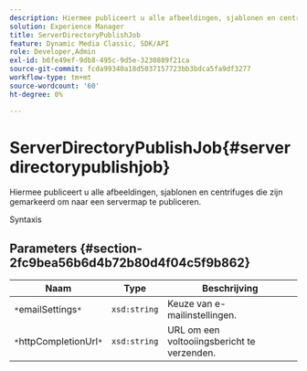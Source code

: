 ```yaml
---
description: Hiermee publiceert u alle afbeeldingen, sjablonen en centrifuges die zijn gemarkeerd om naar een servermap te publiceren.
solution: Experience Manager
title: ServerDirectoryPublishJob
feature: Dynamic Media Classic, SDK/API
role: Developer,Admin
exl-id: b6fe49ef-9db8-495c-9d5e-3230889f21ca
source-git-commit: fcda99340a18d5037157723bb3bdca5fa9df3277
workflow-type: tm+mt
source-wordcount: '60'
ht-degree: 0%

---
```


# ServerDirectoryPublishJob{#serverdirectorypublishjob}

Hiermee publiceert u alle afbeeldingen, sjablonen en centrifuges die zijn gemarkeerd om naar een servermap te publiceren.

Syntaxis

## Parameters {#section-2fc9bea56b6d4b72b80d4f04c5f9b862}

| Naam | Type | Beschrijving |
|---|---|---|
| `*`emailSettings`*` | `xsd:string` | Keuze van e-mailinstellingen. |
| `*`httpCompletionUrl`*` | `xsd:string` | URL om een voltooiingsbericht te verzenden. |
